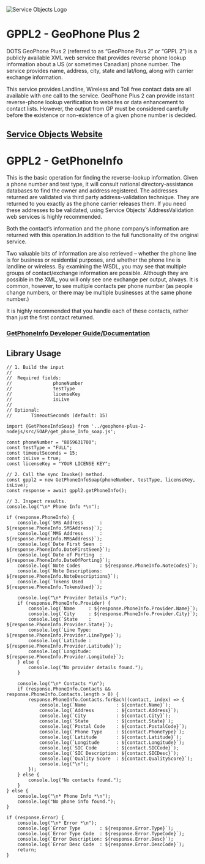 ﻿![Service Objects Logo](https://www.serviceobjects.com/wp-content/uploads/2021/05/SO-Logo-with-TM.gif "Service Objects Logo")

# GPPL2 - GeoPhone Plus 2 

DOTS GeoPhone Plus 2 (referred to as “GeoPhone Plus 2” or “GPPL 2”) is a publicly available XML web service that provides reverse phone lookup information about a US (or sometimes Canadian) phone number. The service provides name, address, city, state and lat/long, along with carrier exchange information.

This service provides Landline, Wireless and Toll free contact data are all available with one call to the service. GeoPhone Plus 2 can provide instant reverse-phone lookup verification to websites or data enhancement to contact lists. However, the output from GP must be considered carefully before the existence or non-existence of a given phone number is decided.

## [Service Objects Website](https://serviceobjects.com)

# GPPL2 - GetPhoneInfo

This is the basic operation for finding the reverse-lookup information. Given a phone number and test type, it will consult national directory-assistance databases to find the owner and address registered. The addresses returned are validated via third party address-validation technique. They are returned to you exactly as the phone carrier releases them. If you need these addresses to be validated, using Service Objects’ AddressValidation web services is highly recommended. 

Both the contact’s information and the phone company’s information are returned with this operation.In addition to the full functionality of the original service.

Two valuable bits of information are also retrieved – whether the phone line is for business or residential purposes, and whether the phone line is landline or wireless. By examining the WSDL, you may see that multiple groups of contact/exchange information are possible. Although they are possible in the XML, you will only see one exchange per output, always. It is common, however, to see multiple contacts per phone number (as people change numbers, or there may be multiple businesses at the same phone number.) 

It is highly recommended that you handle each of these contacts, rather than just the first contact returned.

### [GetPhoneInfo Developer Guide/Documentation](https://www.serviceobjects.com/docs/dots-geophone-plus-2/dots-geophone-plus-2/gppl2-getphoneinfo-recommended-operation/)

## Library Usage

```
// 1. Build the input
//
//  Required fields:
//               phoneNumber
//               testType 
//               licenseKey
//               isLive
// 
// Optional:
//       TimeoutSeconds (default: 15)

import {GetPhoneInfoSoap} from '../geophone-plus-2-nodejs/src/SOAP/get_phone_Info_soap.js';

const phoneNumber = "8059631700";
const testType = "FULL";
const timeoutSeconds = 15;
const isLive = true;
const licenseKey = "YOUR LICENSE KEY";

// 2. Call the sync Invoke() method.
const gppl2 = new GetPhoneInfoSoap(phoneNumber, testType, licenseKey, isLive);
const response = await gppl2.getPhoneInfo();

// 3. Inspect results.
console.log("\n* Phone Info *\n");

if (response.PhoneInfo) {
    console.log(`SMS Address      : ${response.PhoneInfo.SMSAddress}`);
    console.log(`MMS Address      : ${response.PhoneInfo.MMSAddress}`);
    console.log(`Date First Seen  : ${response.PhoneInfo.DateFirstSeen}`);
    console.log(`Date of Porting  : ${response.PhoneInfo.DateOfPorting}`);
    console.log(`Note Codes       : ${response.PhoneInfo.NoteCodes}`);
    console.log(`Note Descriptions: ${response.PhoneInfo.NoteDescriptions}`);
    console.log(`Tokens Used      : ${response.PhoneInfo.TokensUsed}`);

    console.log("\n* Provider Details *\n");
    if (response.PhoneInfo.Provider) {
        console.log(`Name     : ${response.PhoneInfo.Provider.Name}`);
        console.log(`City     : ${response.PhoneInfo.Provider.City}`);
        console.log(`State    : ${response.PhoneInfo.Provider.State}`);
        console.log(`Line Type: ${response.PhoneInfo.Provider.LineType}`);
        console.log(`Latitude : ${response.PhoneInfo.Provider.Latitude}`);
        console.log(`Longitude: ${response.PhoneInfo.Provider.Longitude}`);
    } else {
        console.log("No provider details found.");
    }

    console.log("\n* Contacts *\n");
    if (response.PhoneInfo.Contacts && response.PhoneInfo.Contacts.length > 0) {
        response.PhoneInfo.Contacts.forEach((contact, index) => {
            console.log(`Name           : ${contact.Name}`);
            console.log(`Address        : ${contact.Address}`);
            console.log(`City           : ${contact.City}`);
            console.log(`State          : ${contact.State}`);
            console.log(`Postal Code    : ${contact.PostalCode}`);
            console.log(`Phone Type     : ${contact.PhoneType}`);
            console.log(`Latitude       : ${contact.Latitude}`);
            console.log(`Longitude      : ${contact.Longitude}`);
            console.log(`SIC Code       : ${contact.SICCode}`);
            console.log(`SIC Description: ${contact.SICDesc}`);
            console.log(`Quality Score  : ${contact.QualityScore}`);
            console.log("\n");
        });
    } else {
        console.log("No contacts found.");
    }
} else {
    console.log("\n* Phone Info *\n");
    console.log("No phone info found.");
}

if (response.Error) {
    console.log("\n* Error *\n");
    console.log(`Error Type       : ${response.Error.Type}`);
    console.log(`Error Type Code  : ${response.Error.TypeCode}`);
    console.log(`Error Description: ${response.Error.Desc}`);
    console.log(`Error Desc Code  : ${response.Error.DescCode}`);
    return;
}
```

